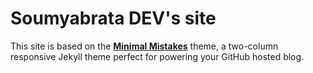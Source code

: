 # Soumyabrata DEV's site

This site is based on the **[Minimal Mistakes](http://mmistakes.github.io/minimal-mistakes)** theme, a two-column responsive Jekyll theme perfect for powering your GitHub hosted blog.
